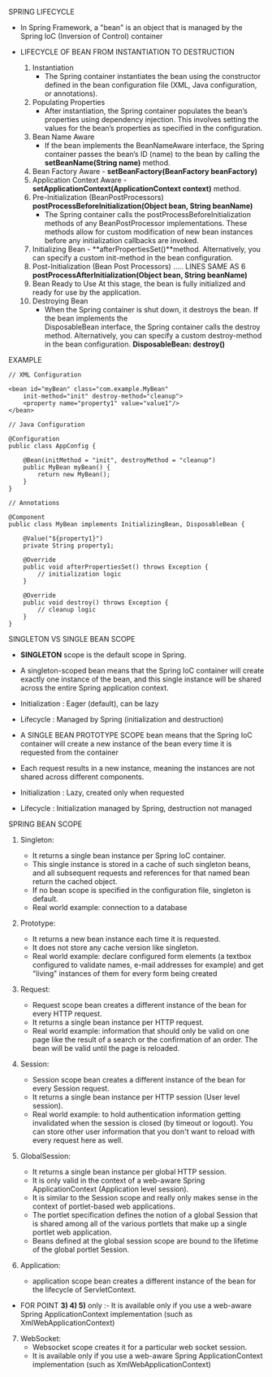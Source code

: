 SPRING LIFECYCLE
 - In Spring Framework, a "bean" is an object that is managed by the Spring IoC (Inversion of Control) container

- LIFECYCLE OF BEAN FROM INSTANTIATION TO DESTRUCTION 

    1. Instantiation
        - The Spring container instantiates the bean using the constructor defined in the bean configuration
           file (XML, Java configuration, or annotations).
    2. Populating Properties
        - After instantiation, the Spring container populates the bean’s properties using dependency
          injection. This involves setting the values for the bean’s properties as specified in the 
          configuration.
    3. Bean Name Aware
        - If the bean implements the BeanNameAware interface, the Spring container passes the bean’s ID (name) to the bean by calling the **setBeanName(String name)** method.
    4. Bean Factory Aware        - **setBeanFactory(BeanFactory beanFactory)**
    5. Application Context Aware - **setApplicationContext(ApplicationContext context)** method.
    6. Pre-Initialization (BeanPostProcessors)   **postProcessBeforeInitialization(Object bean, String beanName)**
        - The Spring container calls the postProcessBeforeInitialization methods of any BeanPostProcessor 
          implementations. These methods allow for custom modification of new bean instances before any
          initialization callbacks are invoked.
    7. Initializing Bean - **afterPropertiesSet()**method.
                         Alternatively, you can specify a custom init-method in the bean configuration.
    8. Post-Initialization (Bean Post Processors)   ..... LINES SAME AS 6
        **postProcessAfterInitialization(Object bean, String beanName)** 
    9. Bean Ready to Use
            At this stage, the bean is fully initialized and ready for use by the application.
    10. Destroying Bean
        - When the Spring container is shut down, it destroys the bean. If the bean implements the  
          DisposableBean interface, the Spring container calls the destroy method. Alternatively, you can 
           specify a custom destroy-method in the bean configuration. 
                **DisposableBean: destroy()**

EXAMPLE

    // XML Configuration

    <bean id="myBean" class="com.example.MyBean"
        init-method="init" destroy-method="cleanup">
        <property name="property1" value="value1"/>
    </bean>

    // Java Configuration

    @Configuration
    public class AppConfig {

        @Bean(initMethod = "init", destroyMethod = "cleanup")
        public MyBean myBean() {
            return new MyBean();
        }
    }

    // Annotations

    @Component
    public class MyBean implements InitializingBean, DisposableBean {
        
        @Value("${property1}")
        private String property1;

        @Override
        public void afterPropertiesSet() throws Exception {
            // initialization logic
        }

        @Override
        public void destroy() throws Exception {
            // cleanup logic
        }
    }



SINGLETON  VS  SINGLE BEAN SCOPE
 -  **SINGLETON** scope is the default scope in Spring. 
 - A singleton-scoped bean means that the Spring IoC container will create exactly one instance of the bean, 
    and this single instance will be shared across the entire Spring application context.
 - Initialization : Eager (default), can be lazy
 - Lifecycle : Managed by Spring (initialization and destruction)	

 - A SINGLE BEAN PROTOTYPE SCOPE bean means that the Spring IoC container will create a new instance of the
     bean every time it is requested from the container
 - Each request results in a new instance, meaning the instances are not shared across different components.
 - Initialization : Lazy, created only when requested
 - Lifecycle : Initialization managed by Spring, destruction not managed	



SPRING BEAN SCOPE
1) Singleton: 
    - It returns a single bean instance per Spring IoC container.
    - This single instance is stored in a cache of such singleton beans, and all subsequent requests and 
    references for that named bean return the cached object. 
    - If no bean scope is specified in the configuration file, singleton is default. 
    - Real world example: connection to a database

2) Prototype: 
    - It returns a new bean instance each time it is requested. 
    - It does not store any cache version like singleton. 
    - Real world example: declare configured form elements (a textbox configured to validate names, e-mail 
              addresses for example) and get "living" instances of them for every form being created

3) Request: 
    - Request scope bean creates a different instance of the bean for every HTTP request.
    - It returns a single bean instance per HTTP request. 
    - Real world example: information that should only be valid on one page like the result of a search or 
                the confirmation of an order. The bean will be valid until the page is reloaded. 

4) Session: 
    - Session scope bean creates a different instance of the bean for every Session  request. 
    - It returns a single bean instance per HTTP session (User level session). 
    - Real world example: to hold authentication information getting invalidated when the session is closed
            (by timeout or logout). You can store other user information that you don't want to reload with
             every request here as well.

5) GlobalSession: 
    - It returns a single bean instance per global HTTP session. 
    - It is only valid in the context of a web-aware Spring ApplicationContext (Application level session). 
    - It is similar to the Session scope and really only makes sense in the context of portlet-based web applications. 
    - The portlet specification defines the notion of a global Session that is shared among all of the 
    various portlets that make up a single portlet web application. 
    - Beans defined at the global session scope are bound to the lifetime of the global portlet Session.

6) Application: 
    - application scope bean creates a different instance of the bean for the lifecycle of ServletContext. 

 - FOR POINT **3) 4) 5)** only :- It is available only if you use a web-aware Spring ApplicationContext implementation (such as XmlWebApplicationContext)

7) WebSocket: 
    - Websocket scope creates it for a particular web socket session. 
    - It is available only if you use a web-aware Spring ApplicationContext implementation (such as 
    XmlWebApplicationContext)
 

